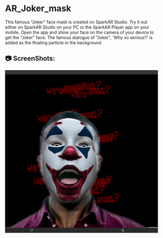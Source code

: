 # AR_Joker_mask
This famous "Joker" face mask is created on SparkAR Studio. Try it out either on SparkAR Studio on your PC or the SparkAR Player app on your mobile.
Open the app and show your face on the camera of your device to get the "Joker" face.
The famous dialogue of "Joker", 'Why so serious?' is added as the floating particle in the background.

## :camera: ScreenShots: 
![Joker Mask](https://github.com/prachi0112/AR_Joker_mask/blob/master/Joker_mask.png)
